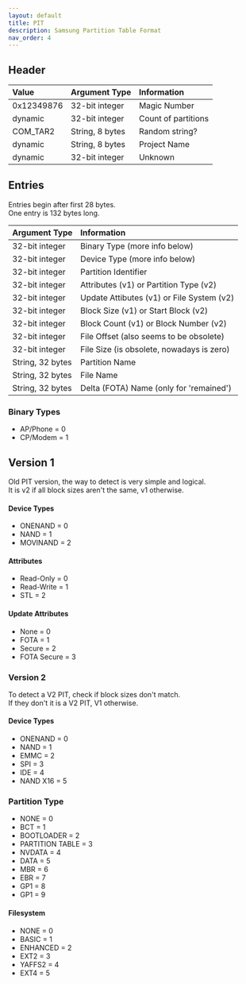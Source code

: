 ```yaml
---
layout: default
title: PIT
description: Samsung Partition Table Format
nav_order: 4
---
```


## Header

| Value        | Argument Type     | Information                   |
|:-------------|:------------------|:------------------------------|
| 0x12349876   | 32-bit integer    | Magic Number                  |
| dynamic      | 32-bit integer    | Count of partitions           |
| COM_TAR2     | String, 8 bytes   | Random string?                |
| dynamic      | String, 8 bytes   | Project Name                  |
| dynamic      | 32-bit integer    | Unknown                       |

## Entries
Entries begin after first 28 bytes. \
One entry is 132 bytes long.

| Argument Type     | Information                               |
|:------------------|:------------------------------------------|
| 32-bit integer    | Binary Type (more info below)             |
| 32-bit integer    | Device Type (more info below)             |
| 32-bit integer    | Partition Identifier                       |
| 32-bit integer    | Attributes (v1) or Partition Type (v2)    |
| 32-bit integer    | Update Attibutes (v1) or File System (v2) |
| 32-bit integer    | Block Size (v1) or Start Block (v2)       |
| 32-bit integer    | Block Count (v1) or Block Number (v2)     |
| 32-bit integer    | File Offset (also seems to be obsolete)    |
| 32-bit integer    | File Size (is obsolete, nowadays is zero) |
| String, 32 bytes  | Partition Name                            |
| String, 32 bytes  | File Name                                 |
| String, 32 bytes  | Delta (FOTA) Name (only for 'remained')   |

### Binary Types
* AP/Phone = 0
* CP/Modem = 1

## Version 1
Old PIT version, the way to detect is very simple and logical. \
It is v2 if all block sizes aren't the same, v1 otherwise.

#### Device Types
* ONENAND = 0
* NAND = 1
* MOVINAND = 2

#### Attributes
* Read-Only = 0
* Read-Write = 1
* STL = 2

#### Update Attributes
* None = 0
* FOTA = 1
* Secure = 2
* FOTA Secure = 3

### Version 2
To detect a V2 PIT, check if block sizes don't match. \
If they don't it is a V2 PIT, V1 otherwise.

#### Device Types
* ONENAND = 0
* NAND = 1
* EMMC = 2
* SPI = 3
* IDE = 4
* NAND X16 = 5

### Partition Type
* NONE = 0
* BCT = 1
* BOOTLOADER = 2
* PARTITION TABLE = 3
* NVDATA = 4
* DATA = 5
* MBR = 6
* EBR = 7
* GP1 = 8
* GP1 = 9

#### Filesystem
* NONE = 0
* BASIC = 1
* ENHANCED = 2
* EXT2 = 3
* YAFFS2 = 4
* EXT4 = 5
